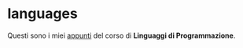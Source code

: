 # languages

Questi sono i miei [appunti](<https://raw.githubusercontent.com/aflaag-notes/languages/main/src/Linguaggi di Programmazione.pdf>) del corso di **Linguaggi di Programmazione**.

